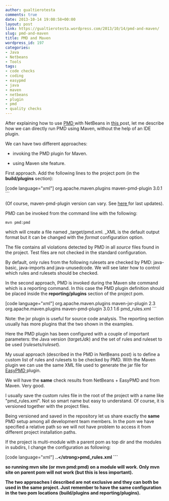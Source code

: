 ```yaml
---
author: gualtierotesta
comments: true
date: 2013-10-14 19:00:58+00:00
layout: post
link: https://gualtierotesta.wordpress.com/2013/10/14/pmd-and-maven/
slug: pmd-and-maven
title: PMD and Maven
wordpress_id: 197
categories:
- Java
- Netbeans
- Tools
tags:
- code checks
- coding
- easypmd
- java
- maven
- netbeans
- plugin
- pmd
- quality checks
---
```


After explaining how to use [PMD ](http://pmd.sourceforge.net/)with NetBeans in [this ](http://gualtierotesta.wordpress.com/2013/10/07/pmd-in-netbeans-the-easypmd-plugin/)post, let me describe how we can directly run PMD using Maven, without the help of an IDE plugin.

We can have two different approaches:



	
  * invoking the PMD plugin for Maven.

	
  * using Maven site feature.


First approach. Add the following lines to the project pom (in the **build/plugins** section):

[code language="xml"]<plugin>
  <groupId>org.apache.maven.plugins</groupId>
  <artifactId>maven-pmd-plugin</artifactId>
  <version>3.0.1</version>
</plugin>```

(Of course, maven-pmd-plugin version can vary. See [here ](http://maven.apache.org/plugins/maven-pmd-plugin/)for last updates).

PMD can be invoked from the command line with the following:

    
    mvn pmd:pmd


which will create a file named _target/pmd.xml. _XML is the default output format but it can be changed with the _format_ configuration option.

The file contains all violations detected by PMD in all _source_ files found in the project. Test files are not checked in the standard configuration.

By default, only rules from the following rulesets are checked by PMD: java-basic, java-imports and java-unusedcode. We will see later how to control which rules and rulesets should be checked.

In the second approach, PMD is invoked during the Maven site command which is a reporting command. In this case the PMD plugin definition should be placed inside the **reporting/plugins** section of the project pom.

[code language="xml"]<reporting>
  <plugins>
    <plugin>
      <groupId>org.apache.maven.plugins</groupId>
      <artifactId>maven-jxr-plugin</artifactId>
      <version>2.3</version>
    </plugin>
    <plugin>
      <groupId>org.apache.maven.plugins</groupId>
      <artifactId>maven-pmd-plugin</artifactId>
      <version>3.0.1</version>
      <configuration>
        <targetJdk>1.6</targetJdk>
        <rulesets>
          <ruleset>pmd_rules.xml</ruleset>
        </rulesets>
      </configuration>
    </plugin>
  </plugins>
</reporting>```

Note: the jxr plugin is useful for source code analysis. The reporting section usually has more plugins that the two shown in the examples.

Here the PMD plugin has been configured with a couple of important parameters: the Java version (_targetJdk_) and the set of rules and ruleset to be used (_rulesets/ruleset_).

My usual approach (described in the PMD in NetBeans post) is to define a custom list of rules and rulesets to be checked by PMD. With the Maven plugin we can use the same XML file used to generate the jar file for [EasyPMD ](http://gianlucacosta.info/software/easypmd/)plugin.

We will have the **same** check results from NetBeans + EasyPMD and from Maven. Very good.

I usually save the custom rules file in the root of the project with a name like "pmd_rules.xml". Not so smart name but easy to understand. Of course, it is versioned together with the project files.

Being versioned and saved in the repository let us share exactly the **same** PMD setup among all development team members. In the pom we have specified a relative path so we will not have problem to access it from different project installation paths.

If the project is multi-module with a parent pom as top dir and the modules in subdirs, I change the configuration as following:

[code language="xml"]<rulesets>
  <ruleset><strong>..\</strong>pmd_rules.xml</ruleset>
</rulesets>```

so running mvn site (or mvn pmd:pmd) on a module will work. Only mvn site on parent pom will not work (but this is less important).

The two approaches I described are not exclusive and they can both be used in the same project. Just remember to have the same configuration in the two pom locations (build/plugins and reporting/plugins).


